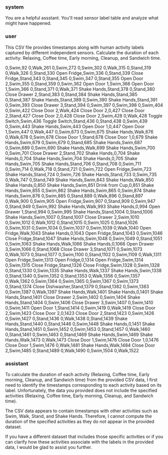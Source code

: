 ### system
You are a helpful assstant. You'll read sensor label table and analyze what might have happened.
### user

This CSV file provides timestamps along with human activity labels captured by different independent sensors.
Calculate the duration of each activity: Relaxing, Coffee time, Early morning, Cleanup, and Sandwich time.
    
0,Swim,92
0,Walk,261
0,Swim,272
0,Swim,302
0,Walk,315
0,Stand,319
0,Walk,326
0,Stand,330
Open Fridge,Swim,336
0,Stand,339
Close Fridge,Stand,343
0,Stand,345
0,Swim,347
0,Stand,355
Open Door 2,Swim,355
0,Stand,359
0,Swim,362
Open Door 1,Swim,366
Open Door 1,Swim,366
0,Stand,371
0,Walk,371
Shake Hands,Stand,378
0,Stand,380
Close Drawer 2,Stand,383
0,Stand,384
Shake Hands,Stand,385
0,Stand,387
Shake Hands,Stand,389
0,Swim,390
Shake Hands,Stand,391
0,Swim,393
Close Drawer 3,Stand,394
0,Swim,397
0,Swim,398
0,Swim,404
0,Swim,422
Close Door 2,Walk,424
Close Door 2,0,427
Close Door 2,Stand,427
Close Door 2,0,428
Close Door 2,Swim,428
0,Walk,428
Toggle Switch,Swim,436
Toggle Switch,Stand,436
0,Stand,438
0,Swim,439
0,Swim,443
Shake Hands,Swim,443
Open Door 1,0,447
Open Door 1,Swim,447
0,Walk,447
0,Swim,673
0,Swim,675
Shake Hands,Walk,676
0,Walk,678
0,Swim,678
Close Door 1,Stand,678
Close Door 1,0,679
Shake Hands,Swim,679
0,Swim,679
0,Stand,685
Shake Hands,Swim,687
0,Swim,689
0,Swim,690
Shake Hands,Walk,699
Shake Hands,Swim,700
0,Swim,701
Close Drawer 2,Stand,702
Shake Hands,0,704
Shake Hands,0,704
Shake Hands,Swim,704
Shake Hands,0,705
Shake Hands,Swim,705
Shake Hands,Stand,706
0,Stand,708
0,Swim,711
0,Swim,714
0,Walk,718
0,Stand,721
0,Swim,722
Open Fridge,Swim,723
Shake Hands,Stand,724
0,Swim,726
Shake Hands,Stand,733
0,Swim,735
0,Walk,747
0,Stand,749
Shake Hands,Swim,843
Shake Hands,Walk,850
Shake Hands,0,850
Shake Hands,Swim,851
Drink from Cup,0,851
Shake Hands,Swim,855
0,Swim,862
Shake Hands,Swim,865
0,Swim,874
Shake Hands,Swim,876
0,Swim,885
0,Stand,889
0,Walk,896
0,Stand,897
0,Walk,900
0,Swim,905
Open Fridge,Swim,907
0,Stand,909
0,Swim,947
0,Stand,949
0,Swim,992
Shake Hands,Walk,993
Shake Hands,0,994
Open Drawer 1,Stand,994
0,Swim,995
Shake Hands,Stand,1004
0,Stand,1006
Shake Hands,Swim,1007
0,Stand,1007
Close Drawer 2,Swim,1010
0,Swim,1012
0,Walk,1012
0,Stand,1015
0,Swim,1025
0,Stand,1026
0,Swim,1031
0,Swim,1034
0,Swim,1037
0,Swim,1039
0,Walk,1040
Open Fridge,Walk,1043
Shake Hands,0,1043
Open Fridge,Stand,1043
0,Swim,1046
Close Fridge,Stand,1047
Shake Hands,Swim,1048
0,Swim,1049
0,Stand,1051
0,Swim,1063
Shake Hands,Walk,1066
Shake Hands,0,1066
Open Drawer 3,Swim,1066
0,Stand,1068
Close Drawer 3,Stand,1071
0,Swim,1073
0,Walk,1073
0,Stand,1077
0,Swim,1100
0,Stand,1102
0,Swim,1109
0,Walk,1311
Open Fridge,Swim,1313
Open Fridge,0,1314
Open Fridge,Swim,1314
0,Swim,1315
Close Fridge,Stand,1326
Close Fridge,Swim,1328
0,Swim,1328
0,Stand,1330
0,Swim,1335
Shake Hands,Walk,1337
Shake Hands,Swim,1338
0,Stand,1340
0,Swim,1352
0,Stand,1353
0,Walk,1356
0,Swim,1357
0,Walk,1362
0,Swim,1364
0,Swim,1365
0,Swim,1367
0,Swim,1373
0,Stand,1374
Close Dishwasher,Stand,1379
0,Stand,1382
0,Swim,1383
0,Swim,1387
0,Walk,1397
Shake Hands,Walk,1401
Shake Hands,0,1401
Shake Hands,Stand,1401
Close Drawer 2,Swim,1402
0,Swim,1404
Shake Hands,Stand,1404
0,Swim,1406
Close Drawer 3,Swim,1407
0,Swim,1410
0,Swim,1411
Open Door 1,Stand,1414
0,Swim,1419
0,Walk,1419
Close Door 2,Swim,1423
Close Door 2,0,1423
Close Door 2,Stand,1423
0,Swim,1426
0,Swim,1427
0,Stand,1436
0,Walk,1438
0,Stand,1439
Shake Hands,Stand,1440
0,Stand,1446
0,Swim,1448
Shake Hands,0,1451
Shake Hands,Stand,1451
0,Swim,1452
0,Swim,1453
0,Stand,1457
0,Walk,1460
0,Stand,1461
0,Swim,1463
0,Stand,1469
Shake Hands,Swim,1469
Shake Hands,Walk,1473
0,Walk,1473
Close Door 1,Swim,1476
Close Door 1,0,1476
Close Door 1,Swim,1476
0,Walk,1481
Shake Hands,Walk,1484
Close Door 2,Swim,1485
0,Stand,1489
0,Walk,1490
0,Swim,1504
0,Walk,1522

### assistant
To calculate the duration of each activity (Relaxing, Coffee time, Early morning, Cleanup, and Sandwich time) from the provided CSV data, I first need to identify the timestamps corresponding to each activity based on its label. Unfortunately, the data you provided does not include the specified activities (Relaxing, Coffee time, Early morning, Cleanup, and Sandwich time).

The CSV data appears to contain timestamps with other activities such as Swim, Walk, Stand, and Shake Hands. Therefore, I cannot compute the duration of the specified activities as they do not appear in the provided dataset.

If you have a different dataset that includes those specific activities or if you can clarify how these activities associate with the labels in the provided data, I would be glad to assist you further.
